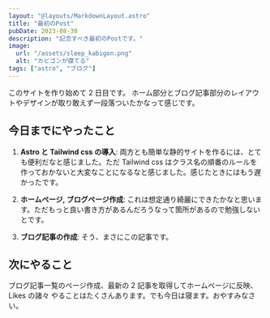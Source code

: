 ```yaml
---
layout: "@layouts/MarkdownLayout.astro"
title: "最初のPost"
pubDate: 2023-08-30
description: "記念すべき最初のPostです。"
image:
  url: "/assets/sleep_kabigon.png"
  alt: "カビゴンが寝てる"
tags: ["astro", "ブログ"]
---
```


このサイトを作り始めて 2 日目です。
ホーム部分とブログ記事部分のレイアウトやデザインが取り敢えず一段落ついたかなって感じです。

## 今日までにやったこと

1. **Astro と Tailwind css の導入**: 両方とも簡単な静的サイトを作るには、とても便利だなと感じました。ただ Tailwind css はクラス名の順番のルールを作っておかないと大変なことになるなと感じました。感じたときにはもう遅かったです。

2. **ホームページ, ブログページ作成**: これは想定通り綺麗にできたかなと思います。ただもっと良い書き方があるんだろうなって箇所があるので勉強しないとです。

3. **ブログ記事の作成**: そう、まさにこの記事です。

## 次にやること

ブログ記事一覧のページ作成、最新の 2 記事を取得してホームページに反映、Likes の諸々
やることはたくさんあります。でも今日は寝ます。おやすみなさい。

